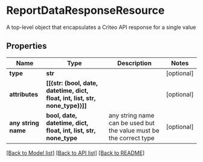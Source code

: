 # ReportDataResponseResource

A top-level object that encapsulates a Criteo API response for a single value

## Properties
Name | Type | Description | Notes
------------ | ------------- | ------------- | -------------
**type** | **str** |  | [optional] 
**attributes** | **[[{str: (bool, date, datetime, dict, float, int, list, str, none_type)}]]** |  | [optional] 
**any string name** | **bool, date, datetime, dict, float, int, list, str, none_type** | any string name can be used but the value must be the correct type | [optional]

[[Back to Model list]](../README.md#documentation-for-models) [[Back to API list]](../README.md#documentation-for-api-endpoints) [[Back to README]](../README.md)



